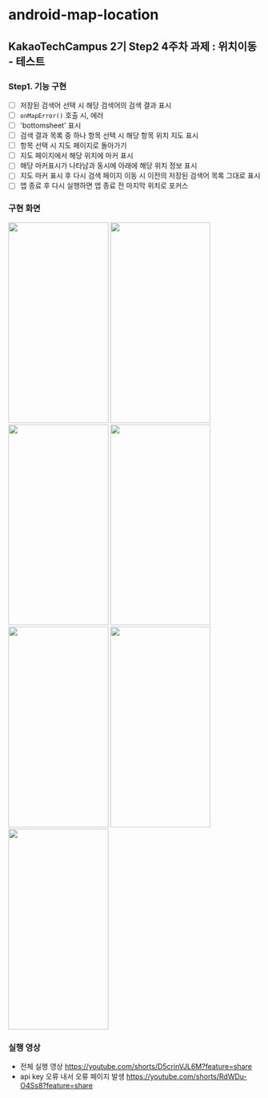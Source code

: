 # android-map-location
## KakaoTechCampus 2기 Step2 4주차 과제 : 위치이동 - 테스트

### Step1. 기능 구현
- [ ]  저장된 검색어 선택 시 해당 검색어의 검색 결과 표시
- [ ]  `onMapError()` 호출 시, 에러
- [ ]  'bottomsheet' 표시
- [ ]  검색 결과 목록 중 하나 항목 선택 시 해당 항목 위치 지도 표시
- [ ]  항목 선택 시 지도 페이지로 돌아가기
- [ ]  지도 페이지에서 해당 위치에 마커 표시
- [ ]  해당 마커표시가 나타남과 동시에 아래에 해당 위치 정보 표시
- [ ]  지도 마커 표시 후 다시 검색 페이지 이동 시 이전의 저장된 검색어 목록 그대로 표시
- [ ]  앱 종료 후 다시 실행하면 앱 종료 전 마지막 위치로 포커스
 
### 구현 화면
<img src="https://github.com/user-attachments/assets/5779b8b2-8f98-4a16-bdb7-57fb1f3c1fe5" width="200" height="400"/>
<img src="https://github.com/user-attachments/assets/89358e48-9fb2-4b81-8ad1-6dd6709f67cc" width="200" height="400"/>
<img src="https://github.com/user-attachments/assets/0bf77eff-9e9e-414e-9d24-10046d2e5d82" width="200" height="400"/>
<img src="https://github.com/user-attachments/assets/6198d09a-a8da-4466-8c82-5cfd6195cb10" width="200" height="400"/>
<img src="https://github.com/user-attachments/assets/ea87b984-ec4d-4757-b24d-0bcff09ee8a8" width="200" height="400"/>
<img src="https://github.com/user-attachments/assets/fa3f6645-ba81-40b1-b3b7-b4ffa0482eae" width="200" height="400"/>
<img src="https://github.com/user-attachments/assets/75f4ad6d-a698-45a3-9bc7-590433969b3d" width="200" height="400"/>


### 실행 영상
- 전체 실행 영상
  https://youtube.com/shorts/D5crinVJL6M?feature=share
- api key 오류 내서 오류 페이지 발생
  https://youtube.com/shorts/RdWDu-O4Ss8?feature=share
